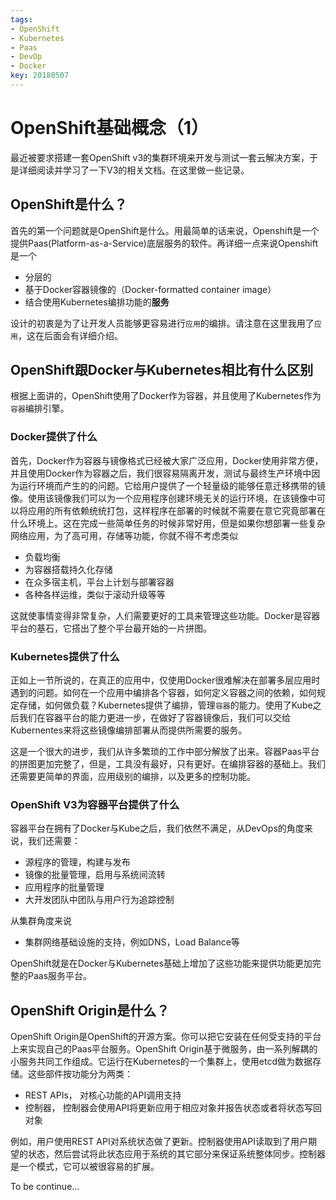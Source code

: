 ```yaml
---
tags:
- OpenShift
- Kubernetes
- Paas
- DevOp
- Docker
key: 20180507
---
```

# OpenShift基础概念（1）
最近被要求搭建一套OpenShift v3的集群环境来开发与测试一套云解决方案，于是详细阅读并学习了一下V3的相关文档。在这里做一些记录。
<!--more-->

## OpenShift是什么？

首先的第一个问题就是OpenShift是什么。用最简单的话来说，Openshift是一个提供Paas(Platform-as-a-Service)底层服务的软件。再详细一点来说Openshift是一个

* 分层的
* 基于Docker容器镜像的（Docker-formatted container image）
* 结合使用Kubernetes编排功能的<b>服务</b>

设计的初衷是为了让开发人员能够更容易进行`应用`的编排。请注意在这里我用了`应用`，这在后面会有详细介绍。

## OpenShift跟Docker与Kubernetes相比有什么区别

根据上面讲的，OpenShift使用了Docker作为容器，并且使用了Kubernetes作为`容器`编排引擎。

### Docker提供了什么

首先，Docker作为容器与镜像格式已经被大家广泛应用，Docker使用非常方便，并且使用Docker作为容器之后，我们很容易隔离开发，测试与最终生产环境中因为运行环境而产生的的问题。它给用户提供了一个轻量级的能够任意迁移携带的镜像。使用该镜像我们可以为一个应用程序创建环境无关的运行环境，在该镜像中可以将应用的所有依赖统统打包，这样程序在部署的时候就不需要在意它究竟部署在什么环境上。这在完成一些简单任务的时候非常好用，但是如果你想部署一些复杂网络应用，为了高可用，存储等功能，你就不得不考虑类似

* 负载均衡
* 为容器搭载持久化存储
* 在众多宿主机，平台上计划与部署容器
* 各种各样运维，类似于滚动升级等等

这就使事情变得非常复杂，人们需要更好的工具来管理这些功能。Docker是容器平台的基石，它搭出了整个平台最开始的一片拼图。

### Kubernetes提供了什么

正如上一节所说的，在真正的应用中，仅使用Docker很难解决在部署多层应用时遇到的问题。如何在一个应用中编排各个容器，如何定义容器之间的依赖，如何规定存储，如何做负载？Kubernetes提供了编排，管理`容器`的能力。使用了Kube之后我们在容器平台的能力更进一步，在做好了容器镜像后，我们可以交给Kubernentes来将这些镜像编排部署从而提供所需要的服务。

这是一个很大的进步，我们从许多繁琐的工作中部分解放了出来。容器Paas平台的拼图更加完整了，但是，工具没有最好，只有更好。在编排容器的基础上。我们还需要更简单的界面，应用级别的编排，以及更多的控制功能。

### OpenShift V3为容器平台提供了什么

容器平台在拥有了Docker与Kube之后，我们依然不满足，从DevOps的角度来说，我们还需要：

* 源程序的管理，构建与发布
* 镜像的批量管理，启用与系统间流转
* 应用程序的批量管理
* 大开发团队中团队与用户行为追踪控制

从集群角度来说

* 集群网络基础设施的支持，例如DNS，Load Balance等

OpenShift就是在Docker与Kubernetes基础上增加了这些功能来提供功能更加完整的Paas服务平台。

## OpenShift Origin是什么？
OpenShift Origin是OpenShift的开源方案。你可以把它安装在任何受支持的平台上来实现自己的Paas平台服务。OpenShift Origin基于微服务，由一系列解耦的小服务共同工作组成。它运行在Kubernetes的一个集群上，使用etcd做为数据存储。这些部件按功能分为两类：

* REST APIs， 对核心功能的API调用支持
* 控制器， 控制器会使用API将更新应用于相应对象并报告状态或者将状态写回对象

例如，用户使用REST API对系统状态做了更新。控制器使用API读取到了用户期望的状态，然后尝试将此状态应用于系统的其它部分来保证系统整体同步。控制器是一个模式，它可以被很容易的扩展。

To be continue...

